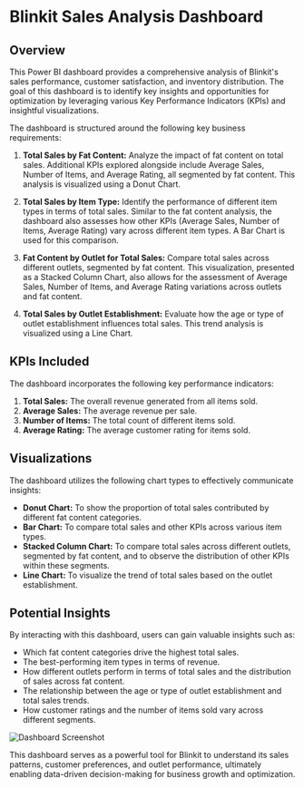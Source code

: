 # Blinkit Sales Analysis Dashboard

## Overview

This Power BI dashboard provides a comprehensive analysis of Blinkit's sales performance, customer satisfaction, and inventory distribution. The goal of this dashboard is to identify key insights and opportunities for optimization by leveraging various Key Performance Indicators (KPIs) and insightful visualizations.

The dashboard is structured around the following key business requirements:

1.  **Total Sales by Fat Content:** Analyze the impact of fat content on total sales. Additional KPIs explored alongside include Average Sales, Number of Items, and Average Rating, all segmented by fat content. This analysis is visualized using a Donut Chart.

2.  **Total Sales by Item Type:** Identify the performance of different item types in terms of total sales. Similar to the fat content analysis, the dashboard also assesses how other KPIs (Average Sales, Number of Items, Average Rating) vary across different item types. A Bar Chart is used for this comparison.

3.  **Fat Content by Outlet for Total Sales:** Compare total sales across different outlets, segmented by fat content. This visualization, presented as a Stacked Column Chart, also allows for the assessment of Average Sales, Number of Items, and Average Rating variations across outlets and fat content.

4.  **Total Sales by Outlet Establishment:** Evaluate how the age or type of outlet establishment influences total sales. This trend analysis is visualized using a Line Chart.

## KPIs Included

The dashboard incorporates the following key performance indicators:

1.  **Total Sales:** The overall revenue generated from all items sold.
2.  **Average Sales:** The average revenue per sale.
3.  **Number of Items:** The total count of different items sold.
4.  **Average Rating:** The average customer rating for items sold.

## Visualizations

The dashboard utilizes the following chart types to effectively communicate insights:

* **Donut Chart:** To show the proportion of total sales contributed by different fat content categories.
* **Bar Chart:** To compare total sales and other KPIs across various item types.
* **Stacked Column Chart:** To compare total sales across different outlets, segmented by fat content, and to observe the distribution of other KPIs within these segments.
* **Line Chart:** To visualize the trend of total sales based on the outlet establishment.

## Potential Insights

By interacting with this dashboard, users can gain valuable insights such as:

* Which fat content categories drive the highest total sales.
* The best-performing item types in terms of revenue.
* How different outlets perform in terms of total sales and the distribution of sales across fat content.
* The relationship between the age or type of outlet establishment and total sales trends.
* How customer ratings and the number of items sold vary across different segments.

![Dashboard Screenshot]()

This dashboard serves as a powerful tool for Blinkit to understand its sales patterns, customer preferences, and outlet performance, ultimately enabling data-driven decision-making for business growth and optimization.
